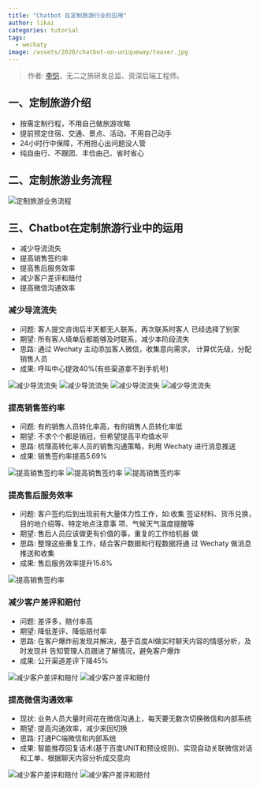 ```yaml
---
title: "Chatbot 在定制旅游行业的应用"
author: likai
categories: tutorial
tags:
  - wechaty
image: /assets/2020/chatbot-on-uniqueway/teaser.jpg
---
```


> 作者: [李恺](https://github.com/tlikai)，无二之旅研发总监、资深后端工程师。
<!-- more -->

## 一、定制旅游介绍

* 按需定制行程，不用自己做旅游攻略
* 提前预定住宿、交通、景点、活动，不用自己动手
* 24小时行中保障，不用担心出问题没人管
* 纯自由行、不跟团、丰俭由己、省时省心

## 二、定制旅游业务流程

![定制旅游业务流程](/assets/2020/chatbot-on-uniqueway/slide-2.jpg)

## 三、Chatbot在定制旅游行业中的运用

* 减少导流流失
* 提高销售签约率
* 提高售后服务效率
* 减少客户差评和赔付
* 提高微信沟通效率

### 减少导流流失

* 问题: 客人提交咨询后半天都无人联系，再次联系时客人 已经选择了别家
* 期望: 所有客人填单后都能够及时联系，减少本阶段流失
* 思路: 通过 Wechaty 主动添加客人微信，收集意向需求， 计算优先级，分配销售人员
* 成果: 呼叫中心提效40%(有些渠道拿不到手机号)

![减少导流流失](/assets/2020/chatbot-on-uniqueway/slide-3.jpg)
![减少导流流失](/assets/2020/chatbot-on-uniqueway/slide-4.jpg)
![减少导流流失](/assets/2020/chatbot-on-uniqueway/slide-5.jpg)
![减少导流流失](/assets/2020/chatbot-on-uniqueway/slide-6.jpg)

### 提高销售签约率

* 问题: 有的销售人员转化率高，有的销售人员转化率低
* 期望: 不求个个都是销冠，但希望提高平均值水平
* 思路: 梳理高转化率人员的销售沟通策略，利用 Wechaty 进行消息推送
* 成果: 销售签约率提高5.69%

![提高销售签约率](/assets/2020/chatbot-on-uniqueway/slide-7.jpg)
![提高销售签约率](/assets/2020/chatbot-on-uniqueway/slide-8.jpg)
![提高销售签约率](/assets/2020/chatbot-on-uniqueway/slide-9.jpg)

### 提高售后服务效率

* 问题: 客户签约后到出现前有大量体力性工作，如:收集 签证材料、货币兑换，目的地介绍等、特定地点注意事 项、气候天气温度提醒等
* 期望: 售后人员应该做更有价值的事，重复的工作给机器 做
* 思路: 整理这些重复工作，结合客户数据和行程数据将通 过 Wechaty 做消息推送和收集
* 成果: 售后服务效率提升15.6%

![提高销售签约率](/assets/2020/chatbot-on-uniqueway/slide-10.jpg)

### 减少客户差评和赔付

* 问题: 差评多，赔付率高
* 期望: 降低差评、降低赔付率
* 思路: 在客户爆炸前发现并解决，基于百度AI做实时聊天内容的情感分析，及时发现并 告知管理人员跟进了解情况，避免客户爆炸
* 成果: 公开渠道差评下降45%

![减少客户差评和赔付](/assets/2020/chatbot-on-uniqueway/slide-11.jpg)
![减少客户差评和赔付](/assets/2020/chatbot-on-uniqueway/slide-12.jpg)

### 提高微信沟通效率

* 现状: 业务人员大量时间花在微信沟通上，每天要无数次切换微信和内部系统
* 期望: 提高沟通效率，减少来回切换
* 思路: 打通PC端微信和内部系统
* 成果: 智能推荐回复话术(基于百度UNIT和预设规则)、实现自动关联微信对话和工单、根据聊天内容分析成交意向

![减少客户差评和赔付](/assets/2020/chatbot-on-uniqueway/slide-13.jpg)
![减少客户差评和赔付](/assets/2020/chatbot-on-uniqueway/slide-14.jpg)
